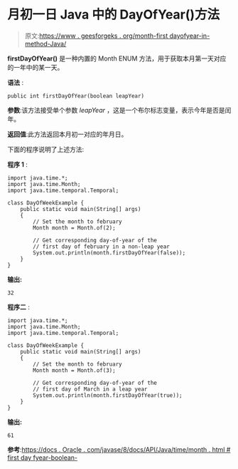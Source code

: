 # 月初一日 Java 中的 DayOfYear()方法

> 原文:[https://www . geesforgeks . org/month-first dayofyear-in-method-Java/](https://www.geeksforgeeks.org/month-firstdayofyear-method-in-java/)

**firstDayOfYear()** 是一种内置的 Month ENUM 方法，用于获取本月第一天对应的一年中的某一天。

**语法** :

```
public int firstDayOfYear(boolean leapYear)

```

**参数**:该方法接受单个参数 *leapYear* ，这是一个布尔标志变量，表示今年是否是闰年。

**返回值**:此方法返回本月初一对应的年月日。

下面的程序说明了上述方法:

**程序 1** :

```
import java.time.*;
import java.time.Month;
import java.time.temporal.Temporal;

class DayOfWeekExample {
    public static void main(String[] args)
    {
        // Set the month to february
        Month month = Month.of(2);

        // Get corresponding day-of-year of the
        // first day of february in a non-leap year
        System.out.println(month.firstDayOfYear(false));
    }
}
```

**输出:**

```
32

```

**程序二** :

```
import java.time.*;
import java.time.Month;
import java.time.temporal.Temporal;

class DayOfWeekExample {
    public static void main(String[] args)
    {
        // Set the month to february
        Month month = Month.of(3);

        // Get corresponding day-of-year of the
        // first day of March in a leap year
        System.out.println(month.firstDayOfYear(true));
    }
}
```

**输出:**

```
61

```

**参考**:[https://docs . Oracle . com/javase/8/docs/API/Java/time/month . html # first day fyear-boolean-](https://docs.oracle.com/javase/8/docs/api/java/time/Month.html#firstDayOfYear-boolean-)